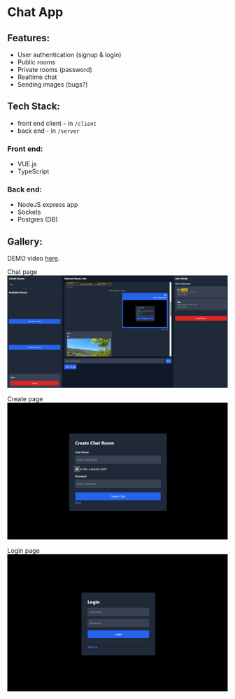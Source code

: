 # Chat App

## Features:
- User authentication (signup & login)
- Public rooms
- Private rooms (password)
- Realtime chat
- Sending images (bugs?)

## Tech Stack:
- front end client - in `/client`
- back end - in `/server`

### Front end:
- VUE.js
- TypeScript

### Back end:
- NodeJS express app
- Sockets
- Postgres (DB)

## Gallery:
DEMO video [here](./images/demo.mp4).

Chat page<br />
![crate](./images/main.png)

Create page<br />
![crate](./images/create.png)

Login page<br />
![login](./images/login.png)